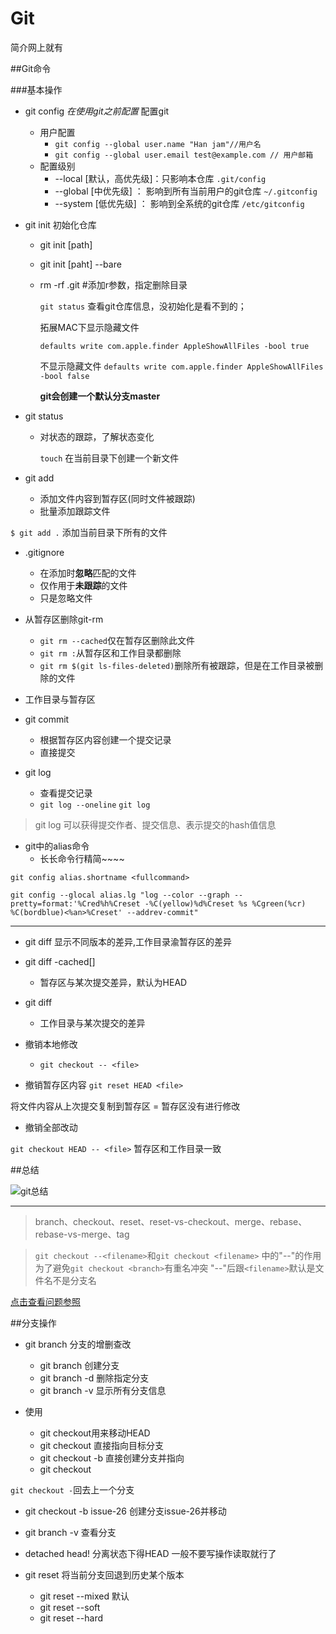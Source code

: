 # Git

简介网上就有


##Git命令

###基本操作
- git config *在使用git之前配置*
配置git
  - 用户配置   
    - ```git config --global user.name "Han jam"//用户名```
    - ```git config --global user.email test@example.com // 用户邮箱       ```   
  - 配置级别
    - --local [默认，高优先级]：只影响本仓库   ```.git/config```
    - --global [中优先级] ： 影响到所有当前用户的git仓库  ```~/.gitconfig```
    - --system [低优先级] ： 影响到全系统的git仓库  ```/etc/gitconfig```


- git init 初始化仓库
  - git init [path]
  - git init [paht] --bare
  - rm -rf .git #添加r参数，指定删除目录 

    ```git status``` 查看git仓库信息，没初始化是看不到的；

    拓展MAC下显示隐藏文件

    ```defaults write com.apple.finder AppleShowAllFiles -bool true```

    不显示隐藏文件
    ```defaults write com.apple.finder AppleShowAllFiles -bool false ```

    **git会创建一个默认分支master**

- git status

  - 对状态的跟踪，了解状态变化

    ```touch``` 在当前目录下创建一个新文件
    
    
- git add 

  - 添加文件内容到暂存区(同时文件被跟踪)
  - 批量添加跟踪文件
       
```$ git add .``` 添加当前目录下所有的文件
    
- \.gitignore 

  
  - 在添加时**忽略**匹配的文件
  - 仅作用于**未跟踪**的文件
  - 只是忽略文件


- 从暂存区删除git-rm
 
  - ```git rm --cached```仅在暂存区删除此文件
  - ```git rm :```从暂存区和工作目录都删除
  - ```git rm $(git ls-files-deleted)```删除所有被跟踪，但是在工作目录被删除的文件


- 工作目录与暂存区

- git commit
  - 根据暂存区内容创建一个提交记录
  - 直接提交
 
- git log
  - 查看提交记录
  - ```git log --oneline```   ```git log```

> git log 可以获得提交作者、提交信息、表示提交的hash值信息
  
  
- git中的alias命令
  - 长长命令行精简~~~~

```git config alias.shortname <fullcommand>```


```git
git config --glocal alias.lg "log --color --graph --pretty=format:'%Cred%h%Creset -%C(yellow)%d%Creset %s %Cgreen(%cr) %C(bordblue)<%an>%Creset' --addrev-commit"
```

---

- git diff
显示不同版本的差异,工作目录渝暂存区的差异

- git diff -cached[<reference>]
  - 暂存区与某次提交差异，默认为HEAD

- git diff <reference>
  - 工作目录与某次提交的差异

- 撤销本地修改
  - ```git checkout -- <file>```


- 撤销暂存区内容
```git reset HEAD <file>```

将文件内容从上次提交复制到暂存区 = 暂存区没有进行修改

- 撤销全部改动

 ```git checkout HEAD -- <file>```
 暂存区和工作目录一致
 
##总结

![git总结](http://i11.tietuku.com/4cd3ab585a7bb6f7s.png)




---

> branch、checkout、reset、reset-vs-checkout、merge、rebase、rebase-vs-merge、tag


> ```git checkout --<filename>```和```git checkout <filename>```  中的"--"的作用
> 为了避免```git checkout <branch>```有重名冲突 "--"后跟```<filename>```默认是文件名不是分支名

[点击查看问题参照](http://stackoverflow.com/questions/6561142/difference-between-git-checkout-filename-and-git-checkout-filename)


##分支操作
- git branch  分支的增删查改
  - git branch <branchName> 创建分支
  - git branch -d <branchName> 删除指定分支 
  - git branch -v 显示所有分支信息

- 使用
  - git checkout用来移动HEAD
  - git checkout <branchName> 直接指向目标分支
  - git checkout -b <branchName> 直接创建分支并指向
  - git checkout <reference>
 

```git checkout -```回去上一个分支
  - git checkout -b issue-26  创建分支issue-26并移动
  - git branch -v 查看分支
  - detached head! 分离状态下得HEAD 一般不要写操作读取就行了
 

- git reset 将当前分支回退到历史某个版本
  - git reset --mixed <commit> 默认
  - git reset --soft
  - git reset --hard

























